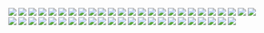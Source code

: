 ![](https://raw.githubusercontent.com/Egg-xiuren/458/main/1.jpg)
![](https://raw.githubusercontent.com/Egg-xiuren/458/main/2.jpg)
![](https://raw.githubusercontent.com/Egg-xiuren/458/main/3.jpg)
![](https://raw.githubusercontent.com/Egg-xiuren/458/main/4.jpg)
![](https://raw.githubusercontent.com/Egg-xiuren/458/main/5.jpg)
![](https://raw.githubusercontent.com/Egg-xiuren/458/main/6.jpg)
![](https://raw.githubusercontent.com/Egg-xiuren/458/main/7.jpg)
![](https://raw.githubusercontent.com/Egg-xiuren/458/main/8.jpg)
![](https://raw.githubusercontent.com/Egg-xiuren/458/main/9.jpg)
![](https://raw.githubusercontent.com/Egg-xiuren/458/main/10.jpg)
![](https://raw.githubusercontent.com/Egg-xiuren/458/main/11.jpg)
![](https://raw.githubusercontent.com/Egg-xiuren/458/main/12.jpg)
![](https://raw.githubusercontent.com/Egg-xiuren/458/main/13.jpg)
![](https://raw.githubusercontent.com/Egg-xiuren/458/main/14.jpg)
![](https://raw.githubusercontent.com/Egg-xiuren/458/main/15.jpg)
![](https://raw.githubusercontent.com/Egg-xiuren/458/main/16.jpg)
![](https://raw.githubusercontent.com/Egg-xiuren/458/main/17.jpg)
![](https://raw.githubusercontent.com/Egg-xiuren/458/main/18.jpg)
![](https://raw.githubusercontent.com/Egg-xiuren/458/main/19.jpg)
![](https://raw.githubusercontent.com/Egg-xiuren/458/main/20.jpg)
![](https://raw.githubusercontent.com/Egg-xiuren/458/main/21.jpg)
![](https://raw.githubusercontent.com/Egg-xiuren/458/main/22.jpg)
![](https://raw.githubusercontent.com/Egg-xiuren/458/main/23.jpg)
![](https://raw.githubusercontent.com/Egg-xiuren/458/main/24.jpg)
![](https://raw.githubusercontent.com/Egg-xiuren/458/main/25.jpg)
![](https://raw.githubusercontent.com/Egg-xiuren/458/main/26.jpg)
![](https://raw.githubusercontent.com/Egg-xiuren/458/main/27.jpg)
![](https://raw.githubusercontent.com/Egg-xiuren/458/main/28.jpg)
![](https://raw.githubusercontent.com/Egg-xiuren/458/main/29.jpg)
![](https://raw.githubusercontent.com/Egg-xiuren/458/main/30.jpg)
![](https://raw.githubusercontent.com/Egg-xiuren/458/main/31.jpg)
![](https://raw.githubusercontent.com/Egg-xiuren/458/main/32.jpg)
![](https://raw.githubusercontent.com/Egg-xiuren/458/main/33.jpg)
![](https://raw.githubusercontent.com/Egg-xiuren/458/main/34.jpg)
![](https://raw.githubusercontent.com/Egg-xiuren/458/main/35.jpg)
![](https://raw.githubusercontent.com/Egg-xiuren/458/main/36.jpg)
![](https://raw.githubusercontent.com/Egg-xiuren/458/main/37.jpg)
![](https://raw.githubusercontent.com/Egg-xiuren/458/main/38.jpg)
![](https://raw.githubusercontent.com/Egg-xiuren/458/main/39.jpg)
![](https://raw.githubusercontent.com/Egg-xiuren/458/main/40.jpg)
![](https://raw.githubusercontent.com/Egg-xiuren/458/main/41.jpg)
![](https://raw.githubusercontent.com/Egg-xiuren/458/main/42.jpg)
![](https://raw.githubusercontent.com/Egg-xiuren/458/main/43.jpg)
![](https://raw.githubusercontent.com/Egg-xiuren/458/main/44.jpg)
![](https://raw.githubusercontent.com/Egg-xiuren/458/main/45.jpg)
![](https://raw.githubusercontent.com/Egg-xiuren/458/main/46.jpg)
![](https://raw.githubusercontent.com/Egg-xiuren/458/main/47.jpg)
![](https://raw.githubusercontent.com/Egg-xiuren/458/main/48.jpg)
